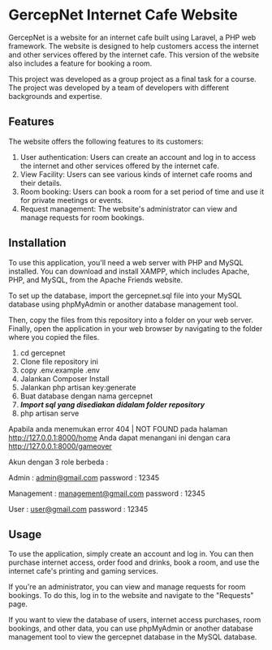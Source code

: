 # GercepNet Internet Cafe Website
GercepNet is a website for an internet cafe built using Laravel, a PHP web framework. The website is designed to help customers access the internet and other services offered by the internet cafe. This version of the website also includes a feature for booking a room.

This project was developed as a group project as a final task for a course. The project was developed by a team of developers with different backgrounds and expertise.

## Features
The website offers the following features to its customers:

1. User authentication: Users can create an account and log in to access the internet and other services offered by the internet cafe.
2. View Facility: Users can see various kinds of internet cafe rooms and their details.
3. Room booking: Users can book a room for a set period of time and use it for private meetings or events.
4. Request management: The website's administrator can view and manage requests for room bookings.

## Installation
To use this application, you'll need a web server with PHP and MySQL installed. You can download and install XAMPP, which includes Apache, PHP, and MySQL, from the Apache Friends website.

To set up the database, import the gercepnet.sql file into your MySQL database using phpMyAdmin or another database management tool.

Then, copy the files from this repository into a folder on your web server. Finally, open the application in your web browser by navigating to the folder where you copied the files.

1. cd gercepnet
2. Clone file repository ini
3. copy .env.example .env
4. Jalankan Composer Install
5. Jalankan php artisan key:generate
6. Buat database dengan nama gercepnet
7. <b><i>Import sql yang disediakan didalam folder repository</i></b>
8. php artisan serve

Apabila anda menemukan error 404 | NOT FOUND pada halaman http://127.0.0.1:8000/home Anda dapat menangani ini dengan cara http://127.0.0.1:8000/gameover

Akun dengan 3 role berbeda :

Admin : admin@gmail.com 
password : 12345

Management : management@gmail.com
password : 12345

User : user@gmail.com
password : 12345

## Usage
To use the application, simply create an account and log in. You can then purchase internet access, order food and drinks, book a room, and use the internet cafe's printing and gaming services.

If you're an administrator, you can view and manage requests for room bookings. To do this, log in to the website and navigate to the "Requests" page.

If you want to view the database of users, internet access purchases, room bookings, and other data, you can use phpMyAdmin or another database management tool to view the gercepnet database in the MySQL database.
